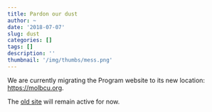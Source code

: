 ```yaml
---
title: Pardon our dust
author: ~
date: '2018-07-07'
slug: dust
categories: []
tags: []
description: ''
thumbnail: '/img/thumbs/mess.png'
---
```

We are currently migrating the Program website to its new location: https://molbcu.org.

The [old site](http://www.ucdenver.edu/academics/colleges/medicalschool/programs/Molbio/Pages/Home.aspx) will remain active for now.